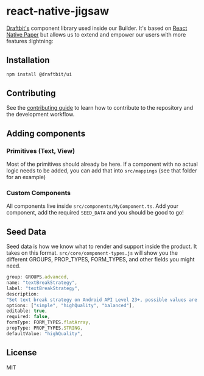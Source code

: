 # react-native-jigsaw

[Draftbit's](https://draftbit.com) component library used inside our Builder. It's based on [React Native Paper](https://github.com/callstack/react-native-paper) but allows us to extend and empower our users with more features :lightning:

## Installation

```sh
npm install @draftbit/ui
```

## Contributing

See the [contributing guide](CONTRIBUTING.md) to learn how to contribute to the repository and the development workflow.

## Adding components


### Primitives (Text, View)

Most of the primitives should already be here. If a component with no actual logic needs to be added, you can add that into `src/mappings` (see that folder for an example)

### Custom Components

All components live inside `src/components/MyComponent.ts`. Add your component, add the required `SEED_DATA` and you should be good to go!

## Seed Data

Seed data is how we know what to render and support inside the product. It takes on this format. `src/core/component-types.js` will show you the different GROUPS, PROP_TYPES, FORM_TYPES, and other fields you might need.

```js
group: GROUPS.advanced,
name: "textBreakStrategy",
label: "textBreakStrategy",
description:
"Set text break strategy on Android API Level 23+, possible values are simple, highQuality, balanced The default value is highQuality.",
options: ["simple", "highQuality", "balanced"],
editable: true,
required: false,
formType: FORM_TYPES.flatArray,
propType: PROP_TYPES.STRING,
defaultValue: "highQuality",
```

## License

MIT

